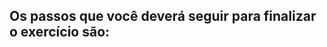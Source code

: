 ## Os passos que você deverá seguir para finalizar o exercício são:

<!-- - [ ] Inicializar o Prisma no projeto. -->
<!-- - [ ] Criar as models do prisma referente as tabelas que terão
- [ ] Criar as migrations -->
<!-- - [ ] Criar os tipos/interface para o `answer` e `question` -->
<!-- - [ ] Finalizar a implementação do controller -->
<!-- - [ ] Implementar os services -->
<!-- - [ ] Implementar os repositories -->

